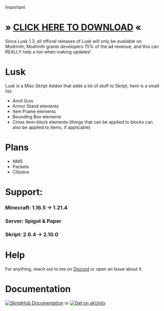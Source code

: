 > [!IMPORTANT]
> # » [CLICK HERE TO DOWNLOAD](https://modrinth.com/plugin/lusk) «
> Since Lusk 1.3, all official releases of Lusk will only be available on Modrinth; Modrinth grants developers 75% of the ad revenue, and this can REALLY help a ton when making updates!

# Lusk
Lusk is a Misc Skript Addon that adds a lot of stuff to Skript, here is a small list:
- Anvil Guis
- Armor Stand elements
- Item Frame elements
- Bounding Box elements
- Cross item-block elements (things that can be applied to blocks can also be applied to items, if applicable)

# Plans
- NMS
- Packets
- Citizens

# Support:
### Minecraft: 1.16.5 → 1.21.4
### Server: Spigot & Paper
### Skript: 2.6.4 → 2.10.0

# Help
For anything, reach out to me on [Discord](https://discord.com/users/842074156405358652) or open an Issue about it.

# Documentation
[![SkriptHub Documentation](http://skripthub.net/static/addon/ViewTheDocsButton.png)](http://skripthub.net/docs/?addon=Lusk) or [![Get on skUnity](https://docs.skunity.com/skunity/library/Docs/Assets/assets/images/buttons/v2/get-the-syntax-square.png)](https://docs.skunity.com/syntax/search/addon:Lusk)

